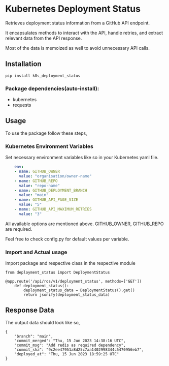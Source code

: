 # Kubernetes Deployment Status

Retrieves deployment status information from a GitHub API endpoint. 

It encapsulates methods to interact with the API, handle retries, and extract relevant data from the API response.

Most of the data is memoized as well to avoid unnecessary API calls.

## Installation

```shell
pip install k8s_deployment_status
```
### Package dependencies(auto-install):

- kubernetes
- requests

## Usage

To use the package follow these steps,

### Kubernetes Environment Variables

Set necessary environment variables like so in your Kubernetes yaml file.

```yaml
    env:
    - name: GITHUB_OWNER
      value: "organisation/owner-name"
    - name: GITHUB_REPO
      value: "repo-name"
    - name: GITHUB_DEPLOYMENT_BRANCH
      value: "main"
    - name: GITHUB_API_PAGE_SIZE
      value: "5"
    - name: GITHUB_API_MAXIMUM_RETRIES
      value: "3"
```
All available options are mentioned above. GITHUB_OWNER, GITHUB_REPO are required.

Feel free to check config.py for default values per variable.

### Import and Actual usage

Import package and respective class in the respective module

```commandline
from deployment_status import DeploymentStatus

@app.route('/api/ros/v1/deployment_status', methods=['GET'])
    def deployment_status():
        deployment_status_data = DeploymentStatus().get()
        return jsonify(deployment_status_data)
```

## Response Data

The output data should look like so,

```commandline
{
    "branch": "main",
    "commit_merged": "Thu, 15 Jun 2023 14:38:16 UTC",
    "commit_msg": "Add redis as required dependency",
    "commit_sha": "9c2ee47951a8d25c7aa1402998344c5470956eb7",
    "deployed_at": "Thu, 15 Jun 2023 18:59:25 UTC"
}
```

